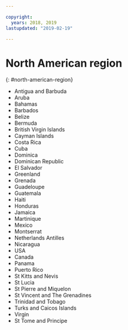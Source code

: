 ```yaml
---

copyright:
  years: 2018, 2019
lastupdated: "2019-02-19"

---
```


# North American region
{: #north-american-region}

* Antigua and Barbuda
* Aruba
* Bahamas
* Barbados
* Belize
* Bermuda
* British Virgin Islands
* Cayman Islands
* Costa Rica
* Cuba
* Dominica
* Dominican Republic
* El Salvador
* Greenland
* Grenada
* Guadeloupe
* Guatemala
* Haiti
* Honduras
* Jamaica
* Martinique
* Mexico
* Montserrat
* Netherlands Antilles
* Nicaragua
* USA
* Canada
* Panama
* Puerto Rico
* St Kitts and Nevis
* St Lucia
* St Pierre and Miquelon
* St Vincent and The Grenadines
* Trinidad and Tobago
* Turks and Caicos Islands
* Virgin
* St Tome and Principe
